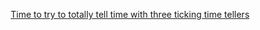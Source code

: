 

<div align=center>

[Time to try to totally tell time with three ticking time tellers](https://jvu11.github.io/Vu_Jonathan_ART2210/Projects/Clock/p5/Clock.html)



